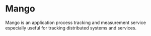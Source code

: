 Mango
=====

Mango is an application process tracking and measurement service especially useful for 
tracking distributed systems and services. 
